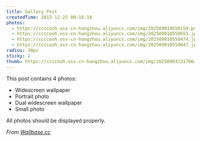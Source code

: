 ```yaml
---
title: Gallery Post
createdTime: 2013-12-25 00:16:18
photos:
  - https://ccccooh.oss-cn-hangzhou.aliyuncs.com/img/202509010550159.png
  - https://ccccooh.oss-cn-hangzhou.aliyuncs.com/img/202509010550655.jpg
  - https://ccccooh.oss-cn-hangzhou.aliyuncs.com/img/202509010550474.jpeg
  - https://ccccooh.oss-cn-hangzhou.aliyuncs.com/img/202509010550047.jpg
radius: 30px
sticky: 2
thumb: https://ccccooh.oss-cn-hangzhou.aliyuncs.com/img/202509031317864.jpg
---
```


This post contains 4 photos:

- Widescreen wallpaper
- Portrait photo
- Dual widescreen wallpaper
- Small photo

All photos should be displayed properly.

*From [Wallbase.cc](http://wallbase.cc)*